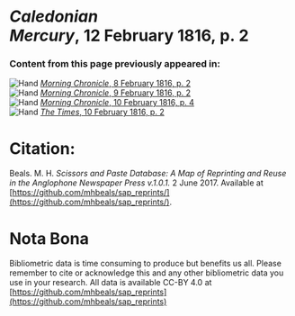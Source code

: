 # *Caledonian Mercury*, 12 February 1816, p. 2  
  
### Content from this page previously appeared in:  
![Hand](http://scissorsandpaste.net/wp-content/uploads/2017/06/smallhandpointer.png) [*Morning Chronicle*, 8 February 1816, p. 2](https://mhbeals.github.io/sap_html/Morning-Chronicle/Morning-Chronicle-8-February-1816-p-2)  
![Hand](http://scissorsandpaste.net/wp-content/uploads/2017/06/smallhandpointer.png) [*Morning Chronicle*, 9 February 1816, p. 2](https://mhbeals.github.io/sap_html/Morning-Chronicle/Morning-Chronicle-9-February-1816-p-2)  
![Hand](http://scissorsandpaste.net/wp-content/uploads/2017/06/smallhandpointer.png) [*Morning Chronicle*, 10 February 1816, p. 4](https://mhbeals.github.io/sap_html/Morning-Chronicle/Morning-Chronicle-10-February-1816-p-4)  
![Hand](http://scissorsandpaste.net/wp-content/uploads/2017/06/smallhandpointer.png) [*The Times*, 10 February 1816, p. 2](https://mhbeals.github.io/sap_html/The-Times/The-Times-10-February-1816-p-2)  


# Citation: 

Beals. M. H. *Scissors and Paste Database: A Map of Reprinting and Reuse in the Anglophone Newspaper Press v.1.0.1.* 2 June 2017. Available at [https://github.com/mhbeals/sap_reprints/](https://github.com/mhbeals/sap_reprints/). 

# Nota Bona

Bibliometric data is time consuming to produce but benefits us all. Please remember to cite or acknowledge this and any other bibliometric data you use in your research. All data is available CC-BY 4.0 at [https://github.com/mhbeals/sap_reprints](https://github.com/mhbeals/sap_reprints)